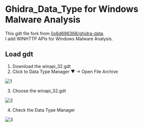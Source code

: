 # Ghidra_Data_Type for Windows Malware Analysis
This gdt file fork from [0x6d696368/ghidra-data](https://github.com/0x6d696368/ghidra-data/tree/master/typeinfo).  
I add WINHTTP APIs for Windows Malware Analysis.  

## Load gdt
1. Download the winapi_32.gdt
2. Click to Data Type Manager ▼ -> Open File Archive

![1](https://user-images.githubusercontent.com/18203311/81836904-0e359800-957f-11ea-8677-ef6c20789ba8.png)

3. Choose the winapi_32.gdt

![2](https://user-images.githubusercontent.com/18203311/81836912-11308880-957f-11ea-87ad-a6d3c9618903.png)

4. Check the Data Type Manager

![3](https://user-images.githubusercontent.com/18203311/81836916-1261b580-957f-11ea-8d87-94207a78d44e.png)
